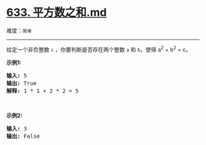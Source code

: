 # [633. 平方数之和.md](https://leetcode-cn.com/problems/sum-of-square-numbers)

难度：`简单`

---

<p>给定一个非负整数&nbsp;<code>c</code>&nbsp;，你要判断是否存在两个整数 <code>a</code> 和 <code>b</code>，使得&nbsp;a<sup>2</sup> + b<sup>2</sup> = c。</p>

<p><strong>示例1:</strong></p>

<pre>
<strong>输入:</strong> 5
<strong>输出:</strong> True
<strong>解释:</strong> 1 * 1 + 2 * 2 = 5
</pre>

<p>&nbsp;</p>

<p><strong>示例2:</strong></p>

<pre>
<strong>输入:</strong> 3
<strong>输出:</strong> False
</pre>
